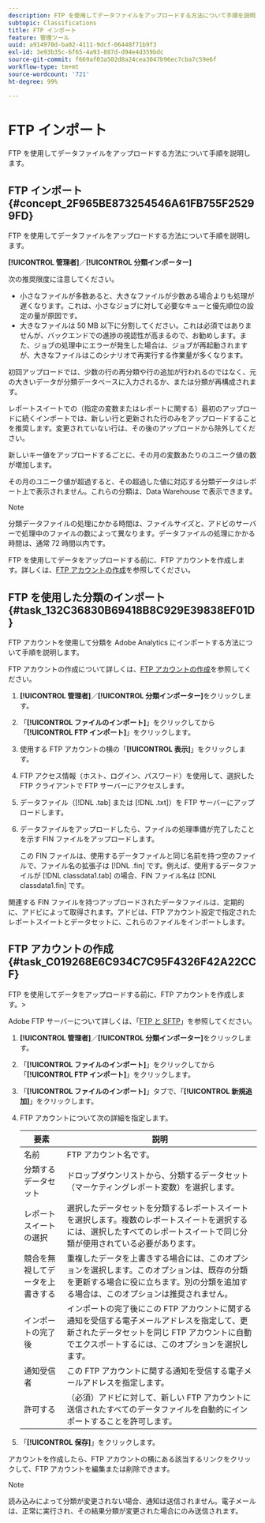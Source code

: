 ```yaml
---
description: FTP を使用してデータファイルをアップロードする方法について手順を説明します。
subtopic: Classifications
title: FTP インポート
feature: 管理ツール
uuid: a914970d-ba02-4111-9dcf-06448f71b9f3
exl-id: 3e93b35c-6f65-4a93-887d-d94e4d359bdc
source-git-commit: f669af03a502d8a24cea3047b96ec7cba7c59e6f
workflow-type: tm+mt
source-wordcount: '721'
ht-degree: 99%

---
```


# FTP インポート

FTP を使用してデータファイルをアップロードする方法について手順を説明します。

## FTP インポート {#concept_2F965BE873254546A61FB755F25299FD}

FTP を使用してデータファイルをアップロードする方法について手順を説明します。

**[!UICONTROL 管理者]**／**[!UICONTROL 分類インポーター]**

次の推奨限度に注意してください。

* 小さなファイルが多数あると、大きなファイルが少数ある場合よりも処理が遅くなります。これは、小さなジョブに対して必要なキューと優先順位の設定の量が原因です。
* 大きなファイルは 50 MB 以下に分割してください。これは必須ではありませんが、バックエンドでの進捗の視認性が高まるので、お勧めします。また、ジョブの処理中にエラーが発生した場合は、ジョブが再起動されますが、大きなファイルはこのシナリオで再実行する作業量が多くなります。

初回アップロードでは、少数の行の再分類や行の追加が行われるのではなく、元の大きいデータが分類データベースに入力されるか、または分類が再構成されます。

レポートスイートでの（指定の変数またはレポートに関する）最初のアップロードに続くインポートでは、新しい行と更新された行のみをアップロードすることを推奨します。変更されていない行は、その後のアップロードから除外してください。

新しいキー値をアップロードするごとに、その月の変数あたりのユニーク値の数が増加します。

その月のユニーク値が超過すると、その超過した値に対応する分類データはレポート上で表示されません。これらの分類は、Data Warehouse で表示できます。

>[!NOTE]
>
>分類データファイルの処理にかかる時間は、ファイルサイズと、アドビのサーバーで処理中のファイルの数によって異なります。データファイルの処理にかかる時間は、通常 72 時間以内です。

FTP を使用してデータをアップロードする前に、FTP アカウントを作成します。詳しくは、[FTP アカウントの作成](/help/components/classifications/importer/c-uploading-saint-data-files-via-ftp.md#task_C019268E6C934C7C95F4326F42A22CCF)を参照してください。

## FTP を使用した分類のインポート {#task_132C36830B69418B8C929E39838EF01D}

<!-- 

t_upload_a_saint_data_file_via_ftp.xml

 -->

FTP アカウントを使用して分類を Adobe Analytics にインポートする方法について手順を説明します。

FTP アカウントの作成について詳しくは、[FTP アカウントの作成](/help/components/classifications/importer/c-uploading-saint-data-files-via-ftp.md#task_C019268E6C934C7C95F4326F42A22CCF)を参照してください。

1. **[!UICONTROL 管理者]**／**[!UICONTROL 分類インポーター]**&#x200B;をクリックします。
1. 「**[!UICONTROL ファイルのインポート]**」をクリックしてから「**[!UICONTROL FTP インポート]**」をクリックします。
1. 使用する FTP アカウントの横の「**[!UICONTROL 表示]**」をクリックします。
1. FTP アクセス情報（ホスト、ログイン、パスワード）を使用して、選択した FTP クライアントで FTP サーバーにアクセスします。
1. データファイル（[!DNL .tab] または [!DNL .txt]）を FTP サーバーにアップロードします。
1. データファイルをアップロードしたら、ファイルの処理準備が完了したことを示す FIN ファイルをアップロードします。

   この FIN ファイルは、使用するデータファイルと同じ名前を持つ空のファイルで、ファイル名の拡張子は [!DNL .fin] です。例えば、使用するデータファイルが [!DNL classdata1.tab] の場合、FIN ファイル名は [!DNL classdata1.fin] です。

関連する FIN ファイルを持つアップロードされたデータファイルは、定期的に、アドビによって取得されます。アドビは、FTP アカウント設定で指定されたレポートスイートとデータセットに、これらのファイルをインポートします。

## FTP アカウントの作成 {#task_C019268E6C934C7C95F4326F42A22CCF}

FTP を使用してデータをアップロードする前に、FTP アカウントを作成します。>

<!-- 

t_create_an_ftp_account.xml

 -->

Adobe FTP サーバーについて詳しくは、「[FTP と SFTP](https://experienceleague.adobe.com/docs/analytics/export/ftp-and-sftp/ftp-overview.html)」を参照してください。

1. **[!UICONTROL 管理者]**／**[!UICONTROL 分類インポーター]**&#x200B;をクリックします。
1. 「**[!UICONTROL ファイルのインポート]**」をクリックしてから「**[!UICONTROL FTP インポート]**」をクリックします。
1. 「**[!UICONTROL ファイルのインポート]**」タブで、「**[!UICONTROL 新規追加]**」をクリックします。
1. FTP アカウントについて次の詳細を指定します。

   | 要素 | 説明 |
   |---|---|
   | 名前 | FTP アカウント名です。 |
   | 分類するデータセット | ドロップダウンリストから、分類するデータセット（マーケティングレポート変数）を選択します。 |
   | レポートスイートの選択 | 選択したデータセットを分類するレポートスイートを選択します。複数のレポートスイートを選択するには、選択したすべてのレポートスイートで同じ分類が使用されている必要があります。 |
   | 競合を無視してデータを上書きする | 重複したデータを上書きする場合には、このオプションを選択します。このオプションは、既存の分類を更新する場合に役に立ちます。別の分類を追加する場合は、このオプションは推奨されません。 |
   | インポートの完了後 | インポートの完了後にこの FTP アカウントに関する通知を受信する電子メールアドレスを指定して、更新されたデータセットを同じ FTP アカウントに自動でエクスポートするには、このオプションを選択します。 |
   | 通知受信者 | この FTP アカウントに関する通知を受信する電子メールアドレスを指定します。 |
   | 許可する | （必須）アドビに対して、新しい FTP アカウントに送信されたすべてのデータファイルを自動的にインポートすることを許可します。 |

1. 「**[!UICONTROL 保存]**」をクリックします。

アカウントを作成したら、FTP アカウントの横にある該当するリンクをクリックして、FTP アカウントを編集または削除できます。

>[!NOTE]
>
>読み込みによって分類が変更されない場合、通知は送信されません。電子メールは、正常に実行され、その結果分類が変更された場合にのみ送信されます。
